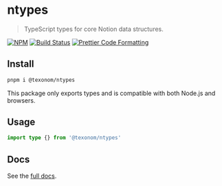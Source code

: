 # ntypes

> TypeScript types for core Notion data structures.

[![NPM](https://img.shields.io/npm/v/@texonom/ntypes.svg)](https://www.npmjs.com/package/@texonom/ntypes) [![Build Status](https://github.com/texonom/notion-node/actions/workflows/test.yml/badge.svg)](https://github.com/texonom/notion-node/actions/workflows/test.yml) [![Prettier Code Formatting](https://img.shields.io/badge/code_style-prettier-brightgreen.svg)](https://prettier.io)

## Install

```bash
pnpm i @texonom/ntypes
```

This package only exports types and is compatible with both Node.js and browsers.

## Usage

```ts
import type {} from '@texonom/ntypes'
```

## Docs

See the [full docs](https://github.com/texonom/notion-node).
